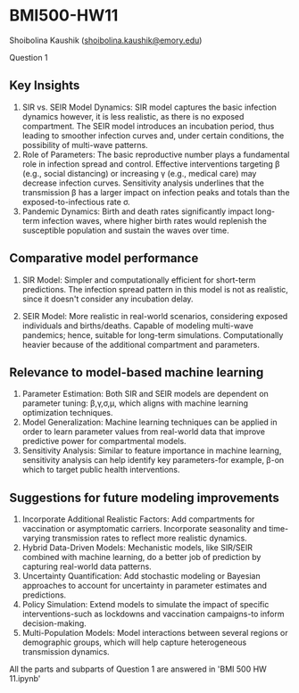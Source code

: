 # BMI500-HW11
Shoibolina Kaushik (shoibolina.kaushik@emory.edu)

Question 1

## Key Insights
1. SIR vs. SEIR Model Dynamics:
SIR model captures the basic infection dynamics however, it is less realistic, as there is no exposed compartment. The SEIR model introduces an incubation period, thus leading to smoother infection curves and, under certain conditions, the possibility of multi-wave patterns.
2. Role of Parameters: The basic reproductive number plays a fundamental role in infection spread and control. Effective interventions targeting β (e.g., social distancing) or increasing γ (e.g., medical care) may decrease infection curves. Sensitivity analysis underlines that the transmission β has a larger impact on infection peaks and totals than the exposed-to-infectious rate σ.
3. Pandemic Dynamics: Birth and death rates significantly impact long-term infection waves, where higher birth rates would replenish the susceptible population and sustain the waves over time.

## Comparative model performance
1. SIR Model: Simpler and computationally efficient for short-term predictions.
   The infection spread pattern in this model is not as realistic, since it doesn't consider any incubation delay.

3. SEIR Model: More realistic in real-world scenarios, considering exposed individuals and births/deaths.
Capable of modeling multi-wave pandemics; hence, suitable for long-term simulations.
Computationally heavier because of the additional compartment and parameters.


## Relevance to model-based machine learning
1. Parameter Estimation: Both SIR and SEIR models are dependent on parameter tuning: β,γ,σ,μ, which aligns with machine learning optimization techniques.
2. Model Generalization: Machine learning techniques can be applied in order to learn parameter values from real-world data that improve predictive power for compartmental models.
3. Sensitivity Analysis: Similar to feature importance in machine learning, sensitivity analysis can help identify key parameters-for example, β-on which to target public health interventions.

## Suggestions for future modeling improvements
1. Incorporate Additional Realistic Factors: Add compartments for vaccination or asymptomatic carriers. Incorporate seasonality and time-varying transmission rates to reflect more realistic dynamics.
2. Hybrid Data-Driven Models: Mechanistic models, like SIR/SEIR combined with machine learning, do a better job of prediction by capturing real-world data patterns.
3. Uncertainty Quantification: Add stochastic modeling or Bayesian approaches to account for uncertainty in parameter estimates and predictions.
4. Policy Simulation: Extend models to simulate the impact of specific interventions-such as lockdowns and vaccination campaigns-to inform decision-making.
5. Multi-Population Models: Model interactions between several regions or demographic groups, which will help capture heterogeneous transmission dynamics.




All the parts and subparts of Question 1 are answered in 'BMI 500 HW 11.ipynb'
